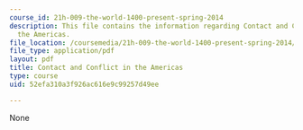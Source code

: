 ```yaml
---
course_id: 21h-009-the-world-1400-present-spring-2014
description: This file contains the information regarding Contact and Conflict in
  the Americas.
file_location: /coursemedia/21h-009-the-world-1400-present-spring-2014/52efa310a3f926ac616e9c99257d49ee_MIT21H_009S14_Lec_7.pdf
file_type: application/pdf
layout: pdf
title: Contact and Conflict in the Americas
type: course
uid: 52efa310a3f926ac616e9c99257d49ee

---
```

None